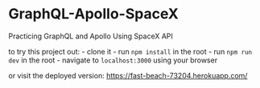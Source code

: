 # GraphQL-Apollo-SpaceX
Practicing GraphQL and Apollo Using SpaceX API

to try this project out:
	- clone it
	- run `npm install` in the root
	- run `npm run dev` in the root
	- navigate to `localhost:3000` using your browser

or visit the deployed version:
https://fast-beach-73204.herokuapp.com/
